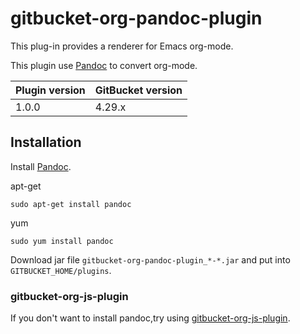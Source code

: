 # gitbucket-org-pandoc-plugin

This plug-in provides a renderer for Emacs org-mode.

This plugin use [Pandoc](https://pandoc.org/) to convert org-mode.



Plugin version | GitBucket version
:--------------|:--------------------
1.0.0          | 4.29.x 



## Installation

Install [Pandoc](https://pandoc.org/).


apt-get

    sudo apt-get install pandoc

yum

    sudo yum install pandoc




Download jar file `gitbucket-org-pandoc-plugin_*-*.jar` and put into `GITBUCKET_HOME/plugins`.


### gitbucket-org-js-plugin

If you don't want to install pandoc,try using [gitbucket-org-js-plugin](https://github.com/nodamushi/gitbucket-org-js-plugin).


